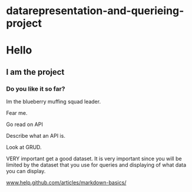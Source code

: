 # datarepresentation-and-querieing-project
# Hello
## I am the project
### Do you like it so far?

Im the blueberry muffing squad leader.

Fear me.

Go read on API

Describe what an API is.

Look at GRUD.

VERY important get a good dataset.
It is very important since you will be limited by the dataset that you use for queries and displaying of what data you can display.

www.help.github.com/articles/markdown-basics/
